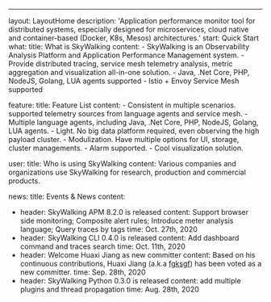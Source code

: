 ---
layout: LayoutHome
description: 'Application performance monitor tool for distributed systems, especially designed for microservices, cloud native and container-based (Docker, K8s, Mesos) architectures.'
start: Quick Start
what:
  title: What is SkyWalking
  content:
    - SkyWalking is an Observability Analysis Platform and Application Performance Management system.
    - Provide distributed tracing, service mesh telemetry analysis, metric aggregation and visualization all-in-one solution.
    - Java, .Net Core, PHP, NodeJS, Golang, LUA agents supported
    - Istio + Envoy Service Mesh supported

feature:
  title: Feature List
  content:
    - Consistent in multiple scenarios. supported telemetry sources from language agents and service mesh.
    - Multiple language agents, including Java, .Net Core, PHP, NodeJS, Golang, LUA agents.
    - Light. No big data platform required, even observing the high payload cluster.
    - Modulization. Have multiple options for UI, storage, cluster managements.
    - Alarm supported.
    - Cool visualization solution.

user:
  title: Who is using SkyWalking
  content: Various companies and organizations use SkyWalking for research, production and commercial products.

news:
  title: Events & News
  content:
  - header: SkyWalking APM 8.2.0 is released
    content: Support browser side monitoring; Composite alert rules; Introduce meter analysis language; Query traces by tags
    time: Oct. 27th, 2020
  - header: SkyWalking CLI 0.4.0 is released
    content: Add dashboard command and traces search
    time: Oct. 11th, 2020
  - header: Welcome Huaxi Jiang as new committer
    content: Based on his continuous contributions, Huaxi Jiang (a.k.a [fgksgf](https://github.com/fgksgf)) has been voted as a new committer.
    time: Sep. 28th, 2020
  - header: SkyWalking Python 0.3.0 is released
    content: add multiple plugins and thread propagation
    time: Aug. 28th, 2020

